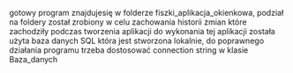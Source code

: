 gotowy program znajdujesię w folderze fiszki_aplikacja_okienkowa, podział na foldery został zrobiony w celu zachowania historii zmian które zachodziły podczas tworzenia aplikacji
do wykonania tej aplikacji została użyta baza danych SQL która jest stworzona lokalnie, do poprawnego działania programu trzeba dostosować connection string w klasie Baza_danych 
